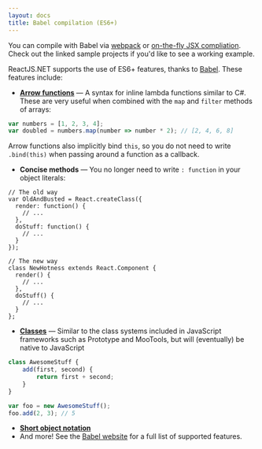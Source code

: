 ```yaml
---
layout: docs
title: Babel compilation (ES6+)
---
```


You can compile with Babel via [webpack](https://github.com/reactjs/React.NET/tree/master/src/React.Sample.Webpack.CoreMvc) or [on-the-fly JSX compliation](https://github.com/reactjs/React.NET/tree/master/src/React.Sample.Mvc4). Check out the linked sample projects if you'd like to see a working example.

ReactJS.NET supports the use of ES6+ features, thanks to [Babel](http://babeljs.io/). These features include:

-   **[Arrow functions](https://developer.mozilla.org/en-US/docs/Web/JavaScript/Reference/arrow_functions)** &mdash; A syntax for inline lambda functions similar to C#. These are very useful when combined with the `map` and `filter` methods of arrays:

```javascript
var numbers = [1, 2, 3, 4];
var doubled = numbers.map(number => number * 2); // [2, 4, 6, 8]
```

Arrow functions also implicitly bind `this`, so you do not need to write `.bind(this)` when passing around a function as a callback.

-   **Concise methods** &mdash; You no longer need to write `: function` in your object literals:

```javascript{13,16}
// The old way
var OldAndBusted = React.createClass({
  render: function() {
    // ...
  },
  doStuff: function() {
    // ...
  }
});

// The new way
class NewHotness extends React.Component {
  render() {
    // ...
  },
  doStuff() {
    // ...
  }
};
```

-   **[Classes](http://wiki.ecmascript.org/doku.php?id=strawman:maximally_minimal_classes)** &mdash; Similar to the class systems included in JavaScript frameworks such as Prototype and MooTools, but will (eventually) be native to JavaScript

```javascript
class AwesomeStuff {
	add(first, second) {
		return first + second;
	}
}

var foo = new AwesomeStuff();
foo.add(2, 3); // 5
```

-   **[Short object notation](http://ariya.ofilabs.com/2013/02/es6-and-object-literal-property-value-shorthand.html)**
-   And more! See the [Babel website](http://babeljs.io/docs/learn-es2015/) for a full list of supported features.
